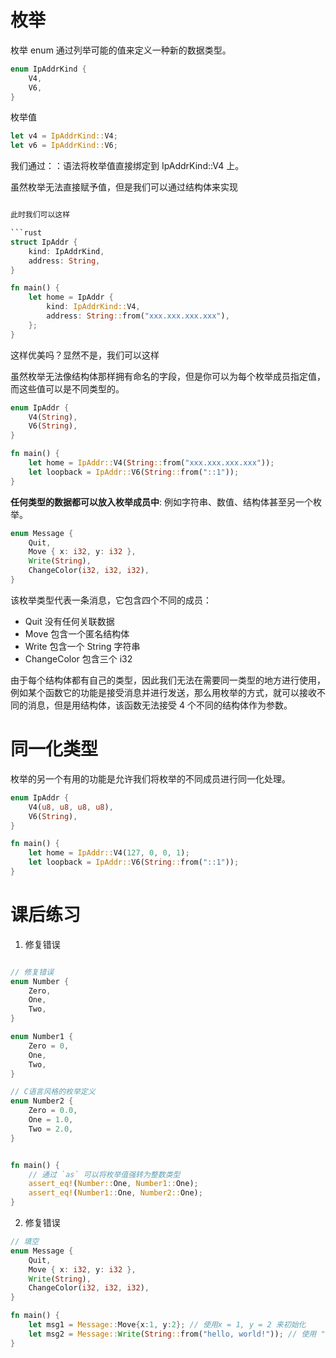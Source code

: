 # 枚举

枚举 enum 通过列举可能的值来定义一种新的数据类型。

```rust
enum IpAddrKind {
    V4,
    V6,
}
```

枚举值

```rust
let v4 = IpAddrKind::V4;
let v6 = IpAddrKind::V6;
```

我们通过：：语法将枚举值直接绑定到 IpAddrKind::V4 上。

虽然枚举无法直接赋予值，但是我们可以通过结构体来实现

````rust

此时我们可以这样

```rust
struct IpAddr {
    kind: IpAddrKind,
    address: String,
}

fn main() {
    let home = IpAddr {
        kind: IpAddrKind::V4,
        address: String::from("xxx.xxx.xxx.xxx"),
    };
}
````

这样优美吗？显然不是，我们可以这样

虽然枚举无法像结构体那样拥有命名的字段，但是你可以为每个枚举成员指定值，而这些值可以是不同类型的。

```rust
enum IpAddr {
    V4(String),
    V6(String),
}

fn main() {
    let home = IpAddr::V4(String::from("xxx.xxx.xxx.xxx"));
    let loopback = IpAddr::V6(String::from("::1"));
}
```

**任何类型的数据都可以放入枚举成员中**: 例如字符串、数值、结构体甚至另一个枚举。

```rust
enum Message {
    Quit,
    Move { x: i32, y: i32 },
    Write(String),
    ChangeColor(i32, i32, i32),
}
```

该枚举类型代表一条消息，它包含四个不同的成员：

- Quit 没有任何关联数据
- Move 包含一个匿名结构体
- Write 包含一个 String 字符串
- ChangeColor 包含三个 i32

由于每个结构体都有自己的类型，因此我们无法在需要同一类型的地方进行使用，例如某个函数它的功能是接受消息并进行发送，那么用枚举的方式，就可以接收不同的消息，但是用结构体，该函数无法接受 4 个不同的结构体作为参数。

# 同一化类型

枚举的另一个有用的功能是允许我们将枚举的不同成员进行同一化处理。

```rust
enum IpAddr {
    V4(u8, u8, u8, u8),
    V6(String),
}

fn main() {
    let home = IpAddr::V4(127, 0, 0, 1);
    let loopback = IpAddr::V6(String::from("::1"));
}
```

# 课后练习

1. 修复错误
```rust

// 修复错误
enum Number {
    Zero,
    One,
    Two,
}

enum Number1 {
    Zero = 0,
    One,
    Two,
}

// C语言风格的枚举定义
enum Number2 {
    Zero = 0.0,
    One = 1.0,
    Two = 2.0,
}


fn main() {
    // 通过 `as` 可以将枚举值强转为整数类型
    assert_eq!(Number::One, Number1::One);
    assert_eq!(Number1::One, Number2::One);
} 

```

2. 修复错误

```rust
// 填空
enum Message {
    Quit,
    Move { x: i32, y: i32 },
    Write(String),
    ChangeColor(i32, i32, i32),
}

fn main() {
    let msg1 = Message::Move{x:1, y:2}; // 使用x = 1, y = 2 来初始化
    let msg2 = Message::Write(String::from("hello, world!")); // 使用 "hello, world!" 来初始化
} 
```